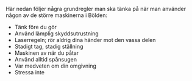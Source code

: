 Här nedan följer några grundregler man ska tänka på när man använder någon av de större maskinerna i Bölden:

- Tänk före du gör
- Använd lämplig skyddsutrustning
- Laserregeln; rör aldrig dina händer mot den vassa delen
- Stadigt tag, stadig ställning
- Maskinen av när du påtar
- Använd alltid spånsugen
- Var medveten om din omgivning
- Stressa inte
